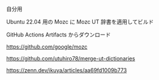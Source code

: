 自分用

Ubuntu 22.04 用の Mozc に Mozc UT 辞書を適用してビルド

GitHub Actions Artifacts からダウンロード

https://github.com/google/mozc

https://github.com/utuhiro78/merge-ut-dictionaries

https://zenn.dev/ikuya/articles/aa69fd1009b773
